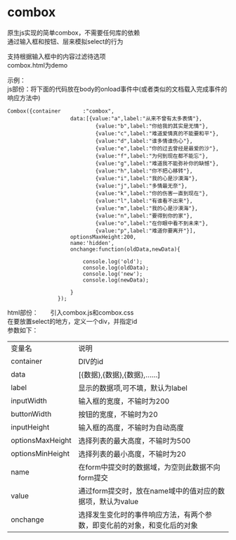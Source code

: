 # combox
原生js实现的简单combox，不需要任何库的依赖<br>
通过输入框和按钮、层来模拟select的行为

支持根据输入框中的内容过滤待选项<br>
combox.html为demo


示例：<br>
js部份：将下面的代码放在body的onload事件中(或者类似的文档载入完成事件的响应方法中)


    Combox({container		:"combox",
						data:[{value:"a",label:"从来不曾有太多表情"},
								{value:"b",label:"你给我的其实是无情"},
								{value:"c",label:"难道爱情真的不能要和平"},
								{value:"d",label:"谁多情谁伤心"},
								{value:"e",label:"你的过去曾经是最爱的沙"},
								{value:"f",label:"为何到现在都不能忘"},
								{value:"g",label:"难道我不能弥补你的缺憾"},
								{value:"h",label:"你不把心移转"},
								{value:"i",label:"我的心是沙漠海"},
								{value:"j",label:"多情最无奈"},
								{value:"k",label:"你的伤害一直到现在"},
								{value:"l",label:"有谁看不出来"},
								{value:"m",label:"我的心是沙漠海"},
								{value:"n",label:"要得到你的家"},
								{value:"o",label:"在你眼中看不到未来"},
								{value:"p",label:"难道你要离开"}],
						optionsMaxHeight:200,
						name:'hidden',
						onchange:function(oldData,newData){
            
							console.log('old');
							console.log(oldData);
							console.log('new');
							console.log(newData);

						}
					});
      
      
html部份：      
引入combox.js和combox.css<br>
在要放置select的地方，定义一个div，并指定id<br>
参数如下：
<table>
	<tr>
		<td>变量名</td>
		<td>说明</td>
	</tr>
	<tr>
		<td>container</td>
		<td>DIV的id</td>
	</tr>
	<tr>
		<td>data</td>
		<td>[{数据},{数据},{数据},……]</td>
	</tr>
	<tr>
		<td>label</td>
		<td>显示的数据项,可不填，默认为label</td>
	</tr>
	<tr>
		<td>inputWidth</td>
		<td>输入框的宽度，不输时为200</td>
	</tr>
	<tr>
		<td>buttonWidth</td>
		<td>按钮的宽度，不输时为20</td>
	</tr>
	<tr>
		<td>inputHeight</td>
		<td>输入框的高度，不输时为自动高度</td>
	</tr>
	<tr>
		<td>optionsMaxHeight</td>
		<td>选择列表的最大高度，不输时为500</td>
	</tr>
	<tr>
		<td>optionsMinHeight</td>
		<td>选择列表的最小高度，不输时为20</td>
	</tr>
	<tr>
		<td>name</td>
		<td>在form中提交时的数据域，为空则此数据不向form提交</td>
	</tr>
	<tr>
		<td>value</td>
		<td>通过form提交时，放在name域中的值对应的数据项，默认为value</td>
	</tr>
	<tr>
		<td>onchange</td>
		<td>选择发生变化时的事件响应方法，有两个参数，即变化前的对象，和变化后的对象</td>
	</tr>
	</table>
